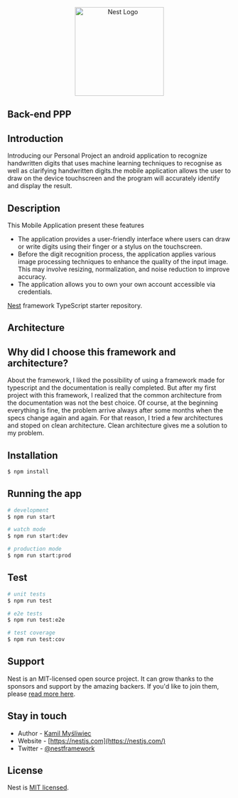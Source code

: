 <p align="center">
  <a href="http://nestjs.com/" target="blank"><img src="https://nestjs.com/img/logo-small.svg" width="200" alt="Nest Logo" /></a>
</p>

[circleci-image]: https://img.shields.io/circleci/build/github/nestjs/nest/master?token=abc123def456
[circleci-url]: https://circleci.com/gh/nestjs/nest

## Back-end PPP


## Introduction 
Introducing our Personal Project an android application to recognize handwritten digits that uses machine learning techniques to recognise as well as clarifying handwritten digits.the mobile application allows the user to draw on the device touchscreen and the program will accurately identify and display the result.

## Description

This Mobile Application present these features

- The application provides a user-friendly interface where users can draw or write digits using their finger or a stylus on the touchscreen.
- Before the digit recognition process, the application applies various image processing techniques to enhance the quality of the input image. This may involve resizing, normalization, and noise reduction to improve accuracy.
- The application allows you to own your own account accessible via credentials.


[Nest](https://github.com/nestjs/nest) framework TypeScript starter repository.


## Architecture 


## Why did I choose this framework and architecture?
About the framework, I liked the possibility of using a framework made for typescript and the documentation is really completed. But after my first project with this framework, I realized that the common architecture from the documentation was not the best choice. Of course, at the beginning everything is fine, the problem arrive always after some months when the specs change again and again. For that reason, I tried a few architectures and stoped on clean architecture. Clean architecture gives me a solution to my problem.



## Installation


```bash
$ npm install
```

## Running the app

```bash
# development
$ npm run start

# watch mode
$ npm run start:dev

# production mode
$ npm run start:prod
```

## Test

```bash
# unit tests
$ npm run test

# e2e tests
$ npm run test:e2e

# test coverage
$ npm run test:cov
```

## Support

Nest is an MIT-licensed open source project. It can grow thanks to the sponsors and support by the amazing backers. If you'd like to join them, please [read more here](https://docs.nestjs.com/support).

## Stay in touch

- Author - [Kamil Myśliwiec](https://kamilmysliwiec.com)
- Website - [https://nestjs.com](https://nestjs.com/)
- Twitter - [@nestframework](https://twitter.com/nestframework)

## License

Nest is [MIT licensed](LICENSE).
